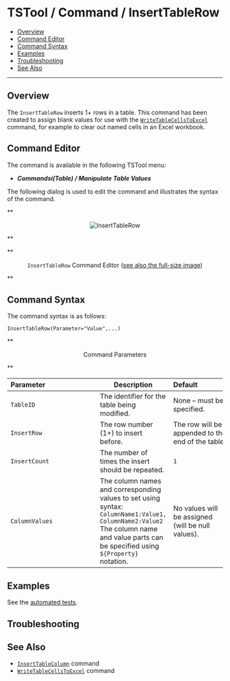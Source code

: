 # TSTool / Command / InsertTableRow #

*   [Overview](#overview)
*   [Command Editor](#command-editor)
*   [Command Syntax](#command-syntax)
*   [Examples](#examples)
*   [Troubleshooting](#troubleshooting)
*   [See Also](#see-also)

-------------------------

## Overview ##

The `InsertTableRow` inserts 1+ rows in a table.
This command has been created to assign blank values for use with the
[`WriteTableCellsToExcel`](../WriteTableCellsToExcel/WriteTableCellsToExcel.md) command,
for example to clear out named cells in an Excel workbook.

## Command Editor ##

The command is available in the following TSTool menu:

*   ***Commandsi(Table) / Manipulate Table Values***

The following dialog is used to edit the command and illustrates the syntax of the command.

**<p style="text-align: center;">
![InsertTableRow](InsertTableRow.png)
</p>**

**<p style="text-align: center;">
`InsertTableRow` Command Editor (<a href="../InsertTableRow.png">see also the full-size image</a>)
</p>**

## Command Syntax ##

The command syntax is as follows:

```text
InsertTableRow(Parameter="Value",...)
```
**<p style="text-align: center;">
Command Parameters
</p>**

| **Parameter**&nbsp;&nbsp;&nbsp;&nbsp;&nbsp;&nbsp;&nbsp;&nbsp;&nbsp;&nbsp;&nbsp;&nbsp;&nbsp;&nbsp;&nbsp;&nbsp;&nbsp;&nbsp;&nbsp;&nbsp;&nbsp;&nbsp;&nbsp;&nbsp;&nbsp;&nbsp; | **Description** | **Default**&nbsp;&nbsp;&nbsp;&nbsp;&nbsp;&nbsp;&nbsp;&nbsp;&nbsp;&nbsp;&nbsp;&nbsp;&nbsp;&nbsp;&nbsp;&nbsp; |
| --------------|-----------------|----------------- |
|`TableID`|The identifier for the table being modified.|None – must be specified.|
|`InsertRow`|The row number (1+) to insert before.|The row will be appended to the end of the table.|
|`InsertCount`|The number of times the insert should be repeated.|`1`|
|`ColumnValues`|The column names and corresponding values to set using syntax:<br>`ColumnName1:Value1, ColumnName2:Value2`<br>The column name and value parts can be specified using `${Property}` notation.|No values will be assigned (will be null values).|

## Examples ##

See the [automated tests](https://github.com/OpenCDSS/cdss-app-tstool-test/tree/master/test/commands/InsertTableRow).

## Troubleshooting ##

## See Also ##

* [`InsertTableColumn`](../InsertTableColumn/InsertTableColumn.md) command
* [`WriteTableCellsToExcel`](../WriteTableCellsToExcel/WriteTableCellsToExcel.md) command
